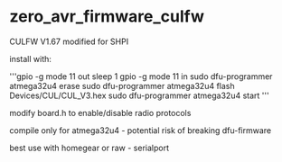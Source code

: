 # zero_avr_firmware_culfw
CULFW V1.67 modified for SHPI

install with:

'''gpio -g mode 11 out
   sleep 1
   gpio -g mode 11 in
   sudo dfu-programmer atmega32u4 erase
   sudo dfu-programmer atmega32u4 flash Devices/CUL/CUL_V3.hex
   sudo dfu-programmer atmega32u4 start
'''


modify board.h to enable/disable radio protocols


compile only for atmega32u4 - potential risk of breaking dfu-firmware


best use with homegear or raw - serialport



